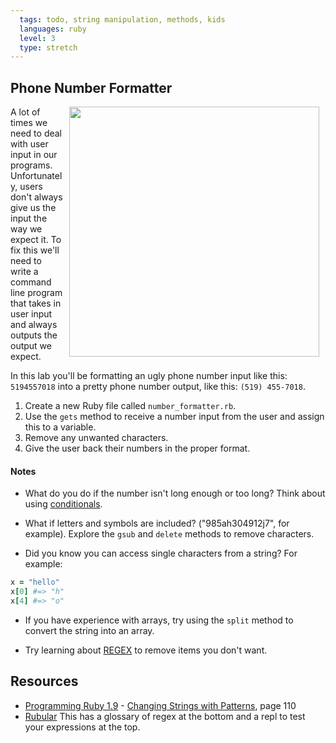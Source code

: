 ```yaml
---
  tags: todo, string manipulation, methods, kids
  languages: ruby
  level: 3
  type: stretch
---
```


## Phone Number Formatter

<img src="https://s3.amazonaws.com/after-school-assets/wrong-number.gif" width="400" align="right" hspace="10">

A lot of times we need to deal with user input in our programs. Unfortunately, users don't always give us the input the way we expect it. To fix this we'll need to write a command line program that takes in user input and always outputs the output we expect.

In this lab you'll be formatting an ugly phone number input like this: `5194557018` into a pretty phone number output, like this: `(519) 455-7018`.

1. Create a new Ruby file called `number_formatter.rb`.
2. Use the `gets` method to receive a number input from the user and assign this to a variable.
3. Remove any unwanted characters.
4. Give the user back their numbers in the proper format.

#### Notes
+ What do you do if the number isn't long enough or too long? Think about using [conditionals](http://code.tutsplus.com/tutorials/ruby-for-newbies-conditional-statements-and-loops--net-16537).

+ What if letters and symbols are included? ("985ah304912j7", for example). Explore the `gsub` and `delete` methods to remove characters.

+ Did you know you can access single characters from a string? For example:

```ruby
x = "hello"
x[0] #=> "h"
x[4] #=> "o"
```

+ If you have experience with arrays, try using the `split` method to convert the string into an array.

+ Try learning about [REGEX](http://rubylearning.com/satishtalim/ruby_regular_expressions.html) to remove items you don't want.


## Resources
* [Programming Ruby 1.9](http://books.flatironschool.com/books/11?page=110) - [Changing Strings with Patterns](http://books.flatironschool.com/books/11?page=110), page 110
* [Rubular](http://rubular.com/) This has a glossary of regex at the bottom and a repl to test your expressions at the top.
